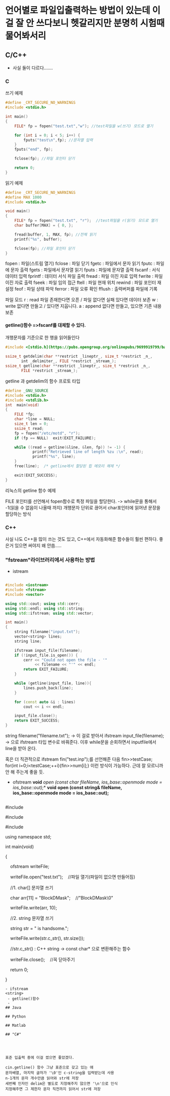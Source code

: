 # 언어별로 파일입출력하는 방법이 있는데 이걸 잘 안 쓰다보니 헷갈리지만 분명히 시험때 물어봐서리

## C/C++
- 사실 둘이 다르다.......


### C
쓰기 예제
```c
#define _CRT_SECURE_NO_WARNINGS 
#include <stdio.h> 

int main()
{
    FILE* fp = fopen("test.txt","w"); //test파일을 w(쓰기) 모드로 열기

    for (int i = 0; i < 5; i++) {
        fputs("test\n",fp); //문자열 입력
    }
    fputs("end", fp);

    fclose(fp); //파일 포인터 닫기

    return 0;
}
```
읽기 예제 
```c
#define _CRT_SECURE_NO_WARNINGS
#define MAX 1000
#include <stdio.h>

void main()
{
    FILE* fp = fopen("test.txt", "r");  //test파일을 r(읽기) 모드로 열기
    char buffer[MAX] = { 0, };

    fread(buffer, 1, MAX, fp); //전체 읽기
    printf("%s", buffer);

    fclose(fp); //파일 포인터 닫기
}
```
fopen : 파일(스트림 열기) 
fclose : 파일 닫기 
fgetc : 파일에서 문자 읽기 
fputc : 파일에 문자 출력 
fgets : 파일에서 문자열 읽기 
fputs : 파일에 문자열 출력 
fscanf : 서식 데이터 입력 
fprintf : 데이터 서식 파일 출력 
fread : 파일 이진 자료 입력 
fwrite : 파일 이진 자료 출력 
fseek : 파일 임의 접근 
ftell : 파일 현재 위치 
rewind : 파일 포인터 재설정 
feof : 파일 상태 파악 
ferror : 파일 오류 확인 
fflush : 출력버퍼를 파일에 기록

파일 모드
r : read 파일 존재한다면 오픈 / 파일 없다면 실패 있다면 데이터 보존
w : write  없다면 만들고 / 있다면 지웁니다.
a : append 없다면 만들고, 있으면 기존 내용 보존

#### getline()함수 =>fscanf를 대체할 수 있다.

개행문자를 기준으로 한 행을 읽어들인다
```c
#include <[stdio.h](https://pubs.opengroup.org/onlinepubs/9699919799/basedefs/stdio.h.html)>  
  
ssize_t getdelim(char **restrict _lineptr_, size_t *restrict _n_,  
       int _delimiter_, FILE *restrict _stream_);  
ssize_t getline(char **restrict _lineptr_, size_t *restrict _n_,  
       FILE *restrict _stream_);

```
getline 과 getdelim의 함수 프로토 타입


```c
#define _GNU_SOURCE
#include <stdio.h>
#include <stdlib.h>
int  main(void)
{
    FILE *fp;
    char *line = NULL;
    size_t len = 0;
    ssize_t read;
    fp = fopen("/etc/motd", "r");
    if (fp == NULL)  exit(EXIT_FAILURE);

    while ((read = getline(&line, &len, fp)) != -1) {
            printf("Retrieved line of length %zu :\n", read);
            printf("%s", line);
    }
    free(line);  /* getline에서 할당된 힙 메모리 해제 */

    exit(EXIT_SUCCESS);
}

```
리눅스의 getline 함수 예제

FILE 포인터를 선언해서 fopen함수로 특정 파일을 할당한다.
-> while문을 통해서 -1(읽을 수 없음이 나올때 까지)
개행문자 단위로 끊어서 char포인터에 읽어낸 문장을 할당하는 방식

### C++

사실 나도 C++을 많이 쓰는 것도 있고, C++에서 자동화해준 함수들이 훨씬 편하다.
좋은거 있으면 써야지 왜 안씀.....


### "fstream"라이브러리에서 사용하는 방법
- istream
```c++

#include <iostream>
#include <fstream>
#include <vector>

using std::cout; using std::cerr;
using std::endl; using std::string;
using std::ifstream; using std::vector;

int main()
{
    string filename("input.txt");
    vector<string> lines;
    string line;

    ifstream input_file(filename);
    if (!input_file.is_open()) {
        cerr << "Could not open the file - '"
             << filename << "'" << endl;
        return EXIT_FAILURE;
    }

    while (getline(input_file, line)){
        lines.push_back(line);
    }

    for (const auto &i : lines)
        cout << i << endl;

    input_file.close();
    return EXIT_SUCCESS;
}
```
string filename("filename.txt"); -> 이 걸로 받아서 
ifstream input_file(filename); -> 으로 ifstream 타입 변수로 바꿔준다. 
이후 while문을 순회하면서 inputfile에서 line을 받아 온다. 

혹은 더 직관적으로 ifstream fin("test.inp");를 선언해준 다음 
fin>>testCase;
for(int i=0;i<testCase;++i){fin>>num[i];}
이런 방식이 가능하다. 근데 잘 모르니까 안 해 주는게 좋을 듯.


- ofstream
	 **void** **open (const char* fileName, ios_base::openmode mode = ios_base::out);**
	**void** **open (const string& fileName, ios_base::openmode mode = ios_base::out);**
	```c
#include<iostream>

#include<fstream>

#include<string>

using namespace std;

int main(void)

{

    ofstream writeFile;

    writeFile.open("test.txt");    //파일 열기(파일이 없으면 만들어짐)

    //1. char[] 문자열 쓰기

    char arr[11] = "BlockDMask";    //"BlockDMask\0"

    writeFile.write(arr, 10);

    //2. string 문자열 쓰기

    string str = " is handsome.";

    writeFile.write(str.c_str(), str.size());

    //str.c_str() : C++ string -> const char* 으로 변환해주는 함수

    writeFile.close();    //꼭 닫아주기

    return 0;

}
```
- ifstream
<string> 
 - getline()함수
 - 
## Java

## Python

## Matlab

## "C#"




표준 입출력 중에 이걸 썼으면 좋았겠다.

cin.getline() 함수 그냥 표준으로 갖고 있는 애 
문자배열, 마지막 글자가 '\0'인 c-string을 입력받는데 사용
n-1개의 문자 개수만큼 읽어와 str에 저장
세번째 인자인 delim은 별도로 지정해주지 않으면 '\n'으로 인식 
지정해주면 그 제한자 문자 직전까지 읽어서 str에 저장

